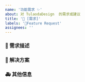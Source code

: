 ```yaml
---
name: '功能需求 ✨'
about: 对 TulaodaDesign  的需求或建议
title: '👑 [需求]'
labels: '👑Feature Request'
assignees: ''
---
```


### 🥰 需求描述

<!--
详细地描述需求，让大家都能理解
-->

### 🧐 解决方案

<!--
如果你有解决方案，在这里清晰地阐述
-->

### 🚑 其他信息

<!--
如截图等其他信息可以贴在这里
-->

